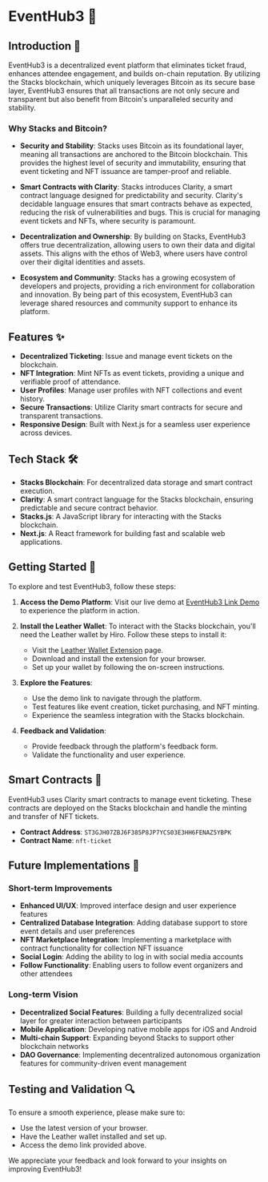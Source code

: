 # EventHub3 🎉

## Introduction 🌟

EventHub3 is a decentralized event platform that eliminates ticket fraud, enhances attendee engagement, and builds on-chain reputation. By utilizing the Stacks blockchain, which uniquely leverages Bitcoin as its secure base layer, EventHub3 ensures that all transactions are not only secure and transparent but also benefit from Bitcoin's unparalleled security and stability.

### Why Stacks and Bitcoin?

- **Security and Stability**: Stacks uses Bitcoin as its foundational layer, meaning all transactions are anchored to the Bitcoin blockchain. This provides the highest level of security and immutability, ensuring that event ticketing and NFT issuance are tamper-proof and reliable.

- **Smart Contracts with Clarity**: Stacks introduces Clarity, a smart contract language designed for predictability and security. Clarity's decidable language ensures that smart contracts behave as expected, reducing the risk of vulnerabilities and bugs. This is crucial for managing event tickets and NFTs, where security is paramount.

- **Decentralization and Ownership**: By building on Stacks, EventHub3 offers true decentralization, allowing users to own their data and digital assets. This aligns with the ethos of Web3, where users have control over their digital identities and assets.

- **Ecosystem and Community**: Stacks has a growing ecosystem of developers and projects, providing a rich environment for collaboration and innovation. By being part of this ecosystem, EventHub3 can leverage shared resources and community support to enhance its platform.

## Features ✨

- **Decentralized Ticketing**: Issue and manage event tickets on the blockchain.
- **NFT Integration**: Mint NFTs as event tickets, providing a unique and verifiable proof of attendance.
- **User Profiles**: Manage user profiles with NFT collections and event history.
- **Secure Transactions**: Utilize Clarity smart contracts for secure and transparent transactions.
- **Responsive Design**: Built with Next.js for a seamless user experience across devices.

## Tech Stack 🛠️

- **Stacks Blockchain**: For decentralized data storage and smart contract execution.
- **Clarity**: A smart contract language for the Stacks blockchain, ensuring predictable and secure contract behavior.
- **Stacks.js**: A JavaScript library for interacting with the Stacks blockchain.
- **Next.js**: A React framework for building fast and scalable web applications.

## Getting Started 🚀

To explore and test EventHub3, follow these steps:

1. **Access the Demo Platform**:
   Visit our live demo at [EventHub3 Link Demo](https://event-hub3.vercel.app/) to experience the platform in action.

2. **Install the Leather Wallet**:
   To interact with the Stacks blockchain, you'll need the Leather wallet by Hiro. Follow these steps to install it:

   - Visit the [Leather Wallet Extension](https://www.hiro.so/wallet) page.
   - Download and install the extension for your browser.
   - Set up your wallet by following the on-screen instructions.

3. **Explore the Features**:

   - Use the demo link to navigate through the platform.
   - Test features like event creation, ticket purchasing, and NFT minting.
   - Experience the seamless integration with the Stacks blockchain.

4. **Feedback and Validation**:
   - Provide feedback through the platform's feedback form.
   - Validate the functionality and user experience.

## Smart Contracts 🔗

EventHub3 uses Clarity smart contracts to manage event ticketing. These contracts are deployed on the Stacks blockchain and handle the minting and transfer of NFT tickets.

- **Contract Address**: `ST3GJH07ZBJ6F385P8JP7YCS03E3HH6FENAZ5YBPK`
- **Contract Name**: `nft-ticket`

## Future Implementations 🚀

### Short-term Improvements

- **Enhanced UI/UX**: Improved interface design and user experience features
- **Centralized Database Integration**: Adding database support to store event details and user preferences
- **NFT Marketplace Integration**: Implementing a marketplace with contract functionality for collection NFT issuance
- **Social Login**: Adding the ability to log in with social media accounts
- **Follow Functionality**: Enabling users to follow event organizers and other attendees

### Long-term Vision

- **Decentralized Social Features**: Building a fully decentralized social layer for greater interaction between participants
- **Mobile Application**: Developing native mobile apps for iOS and Android
- **Multi-chain Support**: Expanding beyond Stacks to support other blockchain networks
- **DAO Governance**: Implementing decentralized autonomous organization features for community-driven event management

## Testing and Validation 🔍

To ensure a smooth experience, please make sure to:

- Use the latest version of your browser.
- Have the Leather wallet installed and set up.
- Access the demo link provided above.

We appreciate your feedback and look forward to your insights on improving EventHub3!
